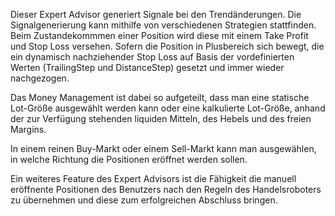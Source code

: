 Dieser Expert Advisor generiert Signale bei den Trendänderungen. Die Signalgenerierung kann mithilfe von verschiedenen Strategien stattfinden. 
Beim Zustandekommmen einer Position wird diese mit einem Take Profit und Stop Loss versehen. Sofern die Position in Plusbereich sich bewegt, 
die ein dynamisch nachziehender Stop Loss auf Basis der vordefinierten Werten (TrailingStep und DistanceStep) gesetzt und immer wieder nachgezogen.

Das Money Management ist dabei so aufgeteilt, dass man eine statische Lot-Größe ausgewählt werden kann oder eine kalkulierte Lot-Größe, anhand der zur Verfügung stehenden liquiden Mitteln, des Hebels und des freien Margins.

In einem reinen Buy-Markt oder einem Sell-Markt kann man ausgewählen, in welche Richtung die Positionen eröffnet werden sollen.

Ein weiteres Feature des Expert Advisors ist die Fähigkeit die manuell eröffnente Positionen des Benutzers nach den Regeln des Handelsroboters zu übernehmen und diese zum erfolgreichen Abschluss bringen.